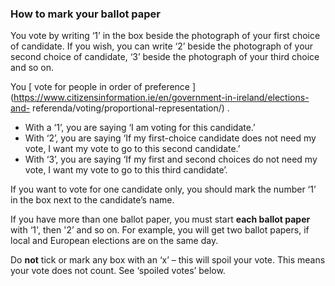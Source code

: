 ###  How to mark your ballot paper

You vote by writing ‘1’ in the box beside the photograph of your first choice
of candidate. If you wish, you can write ‘2’ beside the photograph of your
second choice of candidate, ‘3’ beside the photograph of your third choice and
so on.

You [ vote for people in order of preference
](https://www.citizensinformation.ie/en/government-in-ireland/elections-and-
referenda/voting/proportional-representation/) .

  * With a ‘1’, you are saying ‘I am voting for this candidate.’ 
  * With ‘2’, you are saying ‘If my first-choice candidate does not need my vote, I want my vote to go to this second candidate.’ 
  * With ‘3’, you are saying ‘If my first and second choices do not need my vote, I want my vote to go to this third candidate’. 

If you want to vote for one candidate only, you should mark the number ‘1’ in
the box next to the candidate’s name.

If you have more than one ballot paper, you must start **each ballot paper**
with ‘1', then '2’ and so on. For example, you will get two ballot papers, if
local and European elections are on the same day.

Do **not** tick or mark any box with an ‘x’ – this will spoil your vote. This
means your vote does not count. See ‘spoiled votes’ below.
